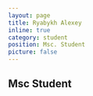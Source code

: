 ```yaml
---
layout: page
title: Ryabykh Alexey
inline: true
category: student
position: Msc. Student
picture: false
---
```


## Msc Student
